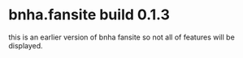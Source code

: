# bnha.fansite build 0.1.3
this is an earlier version of bnha fansite so not all of features will be displayed.
